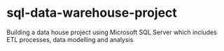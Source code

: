 # sql-data-warehouse-project
Building a data house project using Microsoft SQL Server which includes ETL processes, data modelling and analysis
